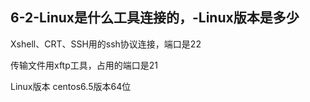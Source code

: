 ## 6-2-Linux是什么工具连接的，-Linux版本是多少

Xshell、CRT、SSH用的ssh协议连接，端口是22

传输文件用xftp工具，占用的端口是21

Linux版本 centos6.5版本64位
